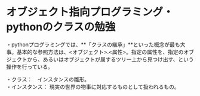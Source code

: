 # オブジェクト指向プログラミング・pythonのクラスの勉強  

・pythonプログラミングでは、**「クラスの継承」**といった概念が最も大事。基本的な参照方法は、<オブジェクト>.<属性>。指定の属性を、指定のオブジェクトから、あるいはオブジェクトが属するツリー上から見つけ出す、という操作を行っている。  

・クラス：　インスタンスの雛形。  
・インスタンス： 現実の世界の物事に対応するものとして扱われるもの。
